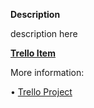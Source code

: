 **Description**

description here

[**Trello Item**](card_url_item)

More information:

•⁠  ⁠[Trello Project](trello_url)